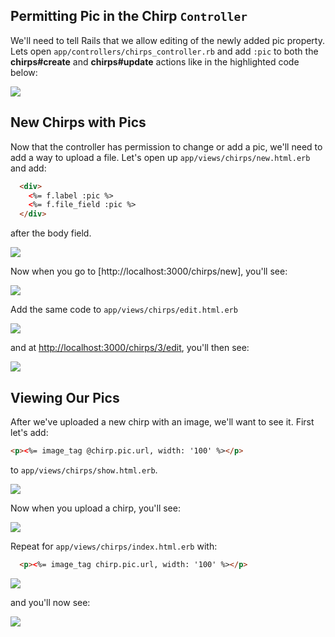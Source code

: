 ## Permitting Pic in the Chirp `Controller`

We'll need to tell Rails that we allow editing of the newly added pic property. Lets open `app/controllers/chirps_controller.rb` and add `:pic` to both the **chirps#create** and **chirps#update** actions like in the highlighted code below:

![](../images/sublime_permit_pic.png)

## New Chirps with Pics

Now that the controller has permission to change or add a pic, we'll need to add a way to upload a file. Let's open up `app/views/chirps/new.html.erb` and add:

```html
  <div>
    <%= f.label :pic %>
    <%= f.file_field :pic %>
  </div>
```
after the body field.

![](../images/sublime_pic_field_new.png)

Now when you go to [http://localhost:3000/chirps/new], you'll see:

![](../images/chrome_pic_field_new.png)

Add the same code to `app/views/chirps/edit.html.erb`

![](../images/sublime_pic_field_edit.png)

and at [http://localhost:3000/chirps/3/edit](http://localhost:3000/chirps/3/edit), you'll then see:

![](../images/chrome_pic_field_edit.png)

## Viewing Our Pics

After we've uploaded a new chirp with an image, we'll want to see it. First let's add:

```html
<p><%= image_tag @chirp.pic.url, width: '100' %></p>
```
to `app/views/chirps/show.html.erb`.

![](../images/sublime_pic_show.png)

Now when you upload a chirp, you'll see:

![](../images/chrome_putty_tat_pic_show.png)

Repeat for `app/views/chirps/index.html.erb` with:

```html
  <p><%= image_tag chirp.pic.url, width: '100' %></p>
```

![](../images/sublime_pic_list.png)

and you'll now see:

![](../images/chrome_putty_tat_pic.png)
